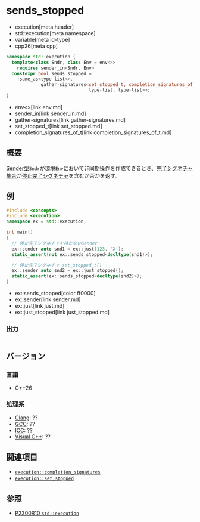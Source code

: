 # sends_stopped
* execution[meta header]
* std::execution[meta namespace]
* variable[meta id-type]
* cpp26[meta cpp]

```cpp
namespace std::execution {
  template<class Sndr, class Env = env<>>
    requires sender_in<Sndr, Env>
  constexpr bool sends_stopped =
    !same_as<type-list<>,
             gather-signatures<set_stopped_t, completion_signatures_of_t<Sndr, Env>,
                               type-list, type-list>>;
}
```
* env<>[link env.md]
* sender_in[link sender_in.md]
* gather-signatures[link gather-signatures.md]
* set_stopped_t[link set_stopped.md]
* completion_signatures_of_t[link completion_signatures_of_t.md]

## 概要
[Sender型](sender.md)`Sndr`が[環境](receiver.md)`Env`において非同期操作を作成できるとき、[完了シグネチャ集合](completion_signatures.md)が[停止完了シグネチャ](set_stopped.md)を含むか否かを返す。


## 例
```cpp example
#include <concepts>
#include <execution>
namespace ex = std::execution;

int main()
{
  // 停止完了シグネチャを持たないSender
  ex::sender auto snd1 = ex::just(123, 'X');
  static_assert(not ex::sends_stopped<decltype(snd1)>);

  // 停止完了シグネチャ set_stopped_t()
  ex::sender auto snd2 = ex::just_stopped();
  static_assert(ex::sends_stopped<decltype(snd2)>);
}
```
* ex::sends_stopped[color ff0000]
* ex::sender[link sender.md]
* ex::just[link just.md]
* ex::just_stopped[link just_stopped.md]

### 出力
```
```


## バージョン
### 言語
- C++26

### 処理系
- [Clang](/implementation.md#clang): ??
- [GCC](/implementation.md#gcc): ??
- [ICC](/implementation.md#icc): ??
- [Visual C++](/implementation.md#visual_cpp): ??


## 関連項目
- [`execution::completion_signatures`](completion_signatures.md)
- [`execution::set_stopped`](set_stopped.md)


## 参照
- [P2300R10 `std::execution`](https://www.open-std.org/jtc1/sc22/wg21/docs/papers/2024/p2300r10.html)

